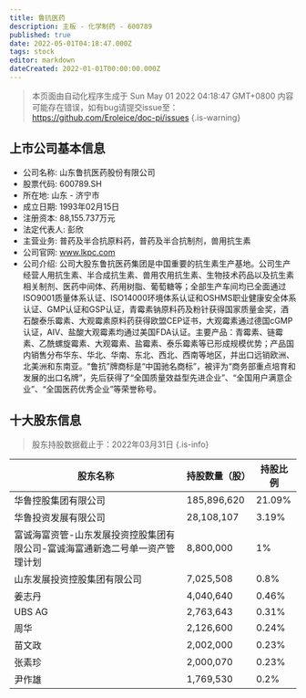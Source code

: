 ```yaml
---
title: 鲁抗医药
description: 主板 - 化学制药 - 600789
published: true
date: 2022-05-01T04:18:47.000Z
tags: stock
editor: markdown
dateCreated: 2022-01-01T00:00:00.000Z
---
```


> 本页面由自动化程序生成于 Sun May 01 2022 04:18:47 GMT+0800
> 内容可能存在错误，如有bug请提交issue至：https://github.com/Eroleice/doc-pi/issues
{.is-warning}

## 上市公司基本信息
- 公司名称: 山东鲁抗医药股份有限公司
- 股票代码: 600789.SH
- 所在地: 山东 - 济宁市
- 成立日期: 1993年02月15日
- 注册资本: 88,155.737万元
- 法定代表人: 彭欣
- 主营业务: 普药及半合抗原料药，普药及半合抗制剂，兽用抗生素
- 公司官网: www.lkpc.com
- 公司介绍: 公司大股东鲁抗医药集团是中国重要的抗生素生产基地。公司生产经营人用抗生素、半合成抗生素、兽用农用抗生素、生物技术药品以及抗生素相关制剂、医药中间体、药用树脂、葡萄糖等；全部生产车间均已全面通过ISO9001质量体系认证、ISO14000环境体系认证和OSHMS职业健康安全体系认证、GMP认证和GSP认证，青霉素钠原料药及粉针获得国家质量金奖，酒石酸泰乐霉素、大观霉素原料药获得欧盟CEP证书，大观霉素通过德国cGMP认证，AIV、盐酸大观霉素均通过美国FDA认证。主要产品：青霉素、链霉素、乙酰螺旋霉素、大观霉素、盐霉素、泰乐霉素等已形成规模优势；产品国内销售分布华东、华北、华南、东北、西北、西南等地区，并出口远销欧洲、北美洲和东南亚。“鲁抗”牌商标是“中国驰名商标”，被评为“商务部重点培育和发展的出口名牌”，先后获得了“全国质量效益型先进企业”、“全国用户满意企业”、“全国医药优秀企业”等荣誉称号。


## 十大股东信息
> 股东持股数据截止于：2022年03月31日
{.is-info}

| 股东名称 | 持股数量（股） | 持股比例 |
| --- | --- | --- |
| 华鲁控股集团有限公司 | 185,896,620 | 21.09% |
| 华鲁投资发展有限公司 | 28,108,107 | 3.19% |
| 富诚海富资管-山东发展投资控股集团有限公司-富诚海富通新逸二号单一资产管理计划 | 8,800,000 | 1% |
| 山东发展投资控股集团有限公司 | 7,025,508 | 0.8% |
| 姜志丹 | 4,040,640 | 0.46% |
| UBS   AG | 2,763,643 | 0.31% |
| 周华 | 2,126,600 | 0.24% |
| 苗文政 | 2,002,000 | 0.23% |
| 张素珍 | 2,000,070 | 0.23% |
| 尹作雄 | 1,769,530 | 0.2% |




